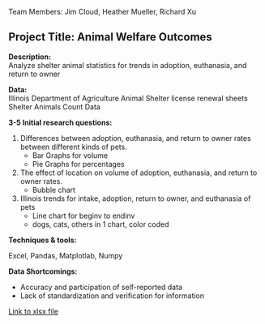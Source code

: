 Team Members:  Jim Cloud, Heather Mueller, Richard Xu

## Project Title:  Animal Welfare Outcomes

**Description:**  
Analyze shelter animal statistics for trends in adoption, euthanasia, and return to owner

**Data:**    
Illinois Department of Agriculture Animal Shelter license renewal sheets
Shelter Animals Count Data

**3-5 Initial research questions:**

1)   Differences between adoption, euthanasia, and return to owner rates between different kinds of pets.
     - Bar Graphs for volume
     - Pie Graphs for percentages
2)   The effect of location on volume of adoption, euthanasia, and return to owner rates.  
     - Bubble chart
3)   Illinois trends for intake, adoption, return to owner, and euthanasia of pets
     - Line chart for beginv to endinv
     - dogs, cats, others in 1 chart, color coded

**Techniques & tools:**

Excel, Pandas, Matplotlab, Numpy

**Data Shortcomings:**
-    Accuracy and participation of self-reported data
-    Lack of standardization and verification for information

[Link to xlsx file](https://github.com/richardxu96/Project-1/blob/master/IL%20Shelter%20Data%202010%20to%202015.xlsx)

